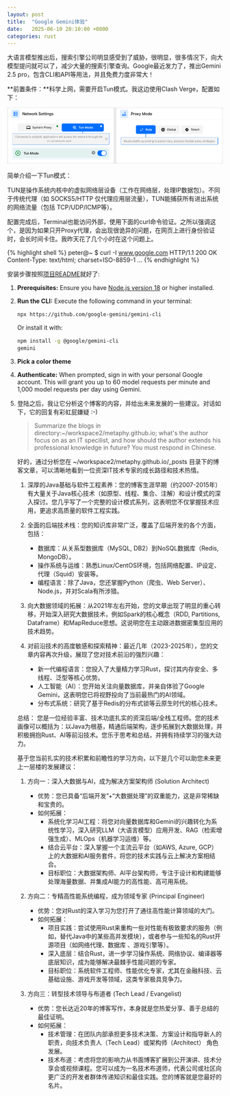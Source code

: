 ```yaml
---
layout: post
title:  "Google Gemini体验"
date:   2025-06-10 20:10:00 +0800
categories: rust
---
```


大语言模型推出后，搜索引擎公司明显感受到了威胁，很明显，很多情况下，向大模型提问就可以了，减少大量的搜索引擎查询。Google最近发力了，推出Gemini 2.5 pro，包含CLI和API等用法，并且免费力度非常大！

**前置条件：**科学上网，需要开启Tun模式。我这边使用Clash Verge，配置如下：

![image](/images/2025-06-27-clash-tun.png)

简单介绍一下Tun模式：

TUN是操作系统内核中的虚拟网络层设备（工作在网络层，处理IP数据包）。不同于传统代理（如 SOCKS5/HTTP 仅代理应用层流量），TUN能捕获所有进出系统的网络流量（包括 TCP/UDP/ICMP等）。

配置完成后，Terminal也能访问外部，使用下面的curl命令验证。之所以强调这个，是因为如果只开Proxy代理，会出现很诡异的问题，在网页上进行身份验证时，会长时间卡住。我昨天花了几个小时在这个问题上。

{% highlight shell %}
peter@~ $ curl -I www.google.com
HTTP/1.1 200 OK
Content-Type: text/html; charset=ISO-8859-1
...
{% endhighlight %}

安装步骤按照[项目README](https://github.com/google-gemini/gemini-cli)就好了: 

1. **Prerequisites:** Ensure you have [Node.js version 18](https://nodejs.org/en/download) or higher installed.
2. **Run the CLI:** Execute the following command in your terminal:

   ```bash
   npx https://github.com/google-gemini/gemini-cli
   ```

   Or install it with:

   ```bash
   npm install -g @google/gemini-cli
   gemini
   ```

3. **Pick a color theme**
4. **Authenticate:** When prompted, sign in with your personal Google account. This will grant you up to 60 model requests per minute and 1,000 model requests per day using Gemini.

5. 登陆之后，我让它分析这个博客的内容，并给出未来发展的一些建议。对话如下，它的回复有彩虹屁嫌疑 :-) 

    > Summarize the blogs in directory:~/workspace2/metaphy.github.io; what's the author focus on as an IT specilist, and how should the author extends his professional knowledge in future? You must respond in Chinese.

    好的，通过分析您在 ~/workspace2/metaphy.github.io/_posts 目录下的博客文章，可以清晰地看到一位资深IT技术专家的成长路径和技术热情。

    1. 深厚的Java基础与软件工程素养：您的博客生涯早期（约2007-2015年）有大量关于Java核心技术（如原型、线程、集合、注解）和设计模式的深入探讨。您几乎写了一个完整的设计模式系列，这表明您不仅掌握技术应用，更追求高质量的软件工程实践。

    2. 全面的后端技术栈：您的知识库非常广泛，覆盖了后端开发的各个方面，包括：
        * 数据库：从关系型数据库（MySQL, DB2）到NoSQL数据库（Redis, MongoDB）。
        * 操作系统与运维：熟悉Linux/CentOS环境，包括网络配置、IP设定、代理（Squid）安装等。
        * 编程语言：除了Java，您还掌握Python（爬虫、Web Server）、Node.js，并对Scala有所涉猎。

    3. 向大数据领域的拓展：从2021年左右开始，您的文章出现了明显的重心转移，开始深入研究大数据技术，例如Spark的核心概念（RDD, Partitions, Dataframe）和MapReduce思想。这说明您在主动跟进数据密集型应用的技术趋势。

    4. 对前沿技术的高度敏感和探索精神：最近几年（2023-2025年），您的文章内容再次升级，展现了您对技术前沿的强烈兴趣：
        * 新一代编程语言：您投入了大量精力学习Rust，探讨其内存安全、多线程、泛型等核心优势。
        * 人工智能（AI）：您开始关注向量数据库，并亲自体验了Google Gemini，这表明您已将视野投向了当前最热门的AI领域。
        * 分布式系统：研究了基于Redis的分布式锁等云原生时代的核心技术。  
  
    总结：
    您是一位经验丰富、技术功底扎实的资深后端/全栈工程师。您的技术画像可以概括为：以Java为根基，精通后端架构，逐步拓展到大数据处理，并积极拥抱Rust、AI等前沿技术。您乐于思考和总结，并拥有持续学习的强大动力。

    基于您当前扎实的技术积累和前瞻性的学习方向，以下是几个可以助您未来更上一层楼的发展建议：

    1. 方向一：深入大数据与AI，成为解决方案架构师 (Solution Architect)
        * 优势：您已具备“后端开发”+“大数据处理”的双重能力，这是非常稀缺和宝贵的。
        * 如何拓展：
            * 系统化学习AI工程：将您对向量数据库和Gemini的兴趣转化为系统性学习，深入研究LLM（大语言模型）应用开发、RAG（检索增强生成）、MLOps（机器学习运维）等。
            * 结合云平台：深入掌握一个主流云平台（如AWS, Azure, GCP）上的大数据和AI服务套件，将您的技术实践与云上解决方案相结合。
            * 目标职位：大数据架构师、AI平台架构师，专注于设计和构建能够处理海量数据、并集成AI能力的高性能、高可用系统。

    2. 方向二：专精高性能系统编程，成为领域专家 (Principal Engineer)
        * 优势：您对Rust的深入学习为您打开了通往高性能计算领域的大门。
        * 如何拓展：
            * 项目实践：尝试使用Rust来重构一些对性能有极致要求的服务（例如，替代Java中的某些高并发模块），或者参与一些知名的Rust开源项目（如网络代理、数据库
                、游戏引擎等）。
            * 深入底层：结合Rust，进一步学习操作系统、网络协议、编译器等底层知识，成为能够解决最棘手性能问题的专家。
            * 目标职位：系统软件工程师、性能优化专家，尤其在金融科技、云基础设施、游戏开发等领域，这类专家极具竞争力。

    3. 方向三：转型技术领导与布道者 (Tech Lead / Evangelist)
        * 优势：您长达近20年的博客写作，本身就是您热爱分享、善于总结的最佳证明。
        * 如何拓展：
            * 技术管理：在团队内部承担更多技术决策、方案设计和指导新人的职责，向技术负责人（Tech Lead）或架构师（Architect） 角色发展。
            * 技术布道：考虑将您的影响力从书面博客扩展到公开演讲、技术分享会或视频课程。您可以成为一名技术布道师，代表公司或社区向更广泛的开发者群体传递知识和最佳实践。您的博客就是您最好的名片。

 
    
